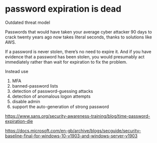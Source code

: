 
# password expiration is dead

Outdated threat model 

Passwords that would have taken your average cyber attacker 90 days to crack twenty years ago now takes literal seconds, thanks to solutions like AWS.

If a password is never stolen, there’s no need to expire it. And if you have evidence that a password has been stolen, you would presumably act immediately rather than wait for expiration to fix the problem.

Instead use 
1. MFA 
2. banned-password lists 
3. detection of password-guessing attacks
4. detection of anomalous logon attempts
5. disable admin 
6. support the auto-generation of strong password

https://www.sans.org/security-awareness-training/blog/time-password-expiration-die

https://docs.microsoft.com/en-gb/archive/blogs/secguide/security-baseline-final-for-windows-10-v1903-and-windows-server-v1903
